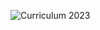 ![Curriculum 2023](https://user-images.githubusercontent.com/95633668/234836325-2c38d210-df24-4f39-a328-c57a57ddcaf3.png)

<!--
**CCantale/CCantale** is a ✨ _special_ ✨ repository because its `README.md` (this file) appears on your GitHub profile.

Here are some ideas to get you started:

- 🔭 I’m currently working on ...
- 🌱 I’m currently learning ...
- 👯 I’m looking to collaborate on ...
- 🤔 I’m looking for help with ...
- 💬 Ask me about ...
- 📫 How to reach me: ...
- 😄 Pronouns: ...
- ⚡ Fun fact: ...
-->
